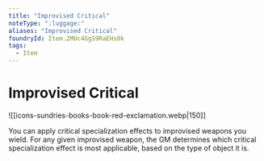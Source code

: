 ```yaml
---
title: "Improvised Critical"
noteType: ":luggage:"
aliases: "Improvised Critical"
foundryId: Item.2MUc4GgS9RaEHs0k
tags:
  - Item
---
```


# Improvised Critical
![[icons-sundries-books-book-red-exclamation.webp|150]]

You can apply critical specialization effects to improvised weapons you wield. For any given improvised weapon, the GM determines which critical specialization effect is most applicable, based on the type of object it is.
